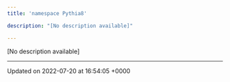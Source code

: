 ```yaml
---
title: 'namespace Pythia8'

description: "[No description available]"

---
```







[No description available]






-------------------------------

Updated on 2022-07-20 at 16:54:05 +0000